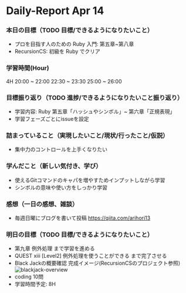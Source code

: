 # Daily-Report Apr 14

### 本日の目標（TODO 目標/できるようになりたいこと）
- プロを目指す人のための Ruby 入門: 第五章~第八章
- RecursionCS: 初級を Ruby でクリア

### 学習時間(Hour)
4H
20:00 ~ 22:00
22:30 ~ 23:30
25:00 ~ 26:00

### 目標振り返り（TODO 進捗/できるようになりたいこと振り返り）
- 学習内容:
    Ruby 第五章「ハッシュやシンボル」~ 第六章「正規表現」
- 学習フェーズごとにissueを設定

### 詰まっていること（実現したいこと/現状/行ったこと/仮説）
- 集中力のコントロールを上手くなりたい

### 学んだこと（新しい気付き、学び）
- 使えるGitコマンドのキャパを増やすためインプットしながら学習
- シンボルの意味や使い方をしっかり学習

### 感想（一日の感想、雑談）
- 毎週日曜にブログを書いて投稿
https://qiita.com/arihori13

### 明日の目標（TODO 目標/できるようになりたいこと）
- 第九章 例外処理 まで学習を進める
- QUEST xiii [Level2] 例外処理を使うことができる まで完了させる
- Black Jackの概要確認
   完成イメージ(RecursionCSのプロジェクト参照)
![blackjack-overview](https://user-images.githubusercontent.com/83809409/232120770-cccac6ef-2352-4995-9e9a-5bfd86d25a5c.png)
- coding 10問
- 学習時間予定: 8H
